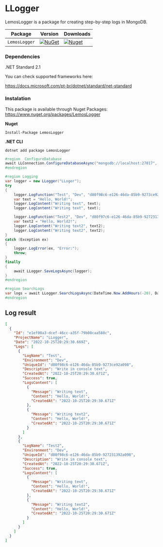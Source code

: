 # LLogger

LemosLogger is a package for creating step-by-step logs in MongoDB.

| Package |  Version | Downloads |
| ------- | ----- | ----- |
| `LemosLogger` | [![NuGet](https://img.shields.io/nuget/v/LemosLogger.svg)](https://nuget.org/packages/LemosLogger) | [![Nuget](https://img.shields.io/nuget/dt/LemosLogger.svg)](https://nuget.org/packages/LemosLogger) |

### Dependencies
.NET Standard 2.1

You can check supported frameworks here:

https://docs.microsoft.com/pt-br/dotnet/standard/net-standard

### Instalation
This package is available through Nuget Packages: https://www.nuget.org/packages/LemosLogger

**Nuget**
```
Install-Package LemosLogger
```

**.NET CLI**
```
dotnet add package LemosLogger
```

```csharp
#region  ConfigureDatabase
await LLConnection.ConfigureDatabaseAsync("mongodb://localhost:27017", "Sample");
#endregion

#region Logging
var logger = new LLogger("LLoger");
try
{
    logger.LogFunction("Test", "Dev", "d80f98c6-e126-46da-85b9-9273ce92a098", "Write in console text");
    var text = "Hello, World!";
    logger.LogContent("Writing text", text);
    logger.LogContent("Writing text", text);

    logger.LogFunction("Test2", "Dev", "d80f97c6-e126-46da-85b9-927231392a098", "Write in console text2");
    var text2 = "Hello, World2!";
    logger.LogContent("Writing text2", text2);
    logger.LogContent("Writing text2", text2);
}
catch (Exception ex)
{
    logger.LogError(ex, "Error:");
    throw;
}
finally
{
    await LLogger.SaveLogsAsync(logger);
}
#endregion

#region SearchLogs
var logs = await LLogger.SearchLogsAsync(DateTime.Now.AddHours(-20), DateTime.Now, projectName: "LLoger");
#endregion
```

## Log result
```json
[
  {
    "Id": "e1ef00a3-dcef-46cc-a35f-79b08caa588c",
    "ProjectName": "LLogger",
    "Date": "2022-10-25T20:29:30.669Z",
    "Logs": [
      {
        "LogName": "Test",
        "Environment": "Dev",
        "UniqueId": "d80f98c6-e126-46da-85b9-9273ce92a098",
        "Description": "Write in console text",
        "CreatedAt": "2022-10-25T20:29:30.671Z",
        "Success": true,
        "LogsContent": [
          {
            "Message": "Writing text",
            "Content": "Hello, World!",
            "CreatedAt": "2022-10-25T20:29:30.671Z"
          },
          {
            "Message": "Writing text2",
            "Content": "Hello, World!",
            "CreatedAt": "2022-10-25T20:29:30.671Z"
          }
        ]
      },
      {
        "LogName": "Test2",
        "Environment": "Dev",
        "UniqueId": "d80f98c6-e126-46da-85b9-927231392a098",
        "Description": "Write in console text",
        "CreatedAt": "2022-10-25T20:29:30.671Z",
        "Success": true,
        "LogsContent": [
          {
            "Message": "Writing text",
            "Content": "Hello, World!",
            "CreatedAt": "2022-10-25T20:29:30.671Z"
          },
          {
            "Message": "Writing text2",
            "Content": "Hello, World!",
            "CreatedAt": "2022-10-25T20:29:30.671Z"
          }
        ]
      }
    ]
  }
]
```

